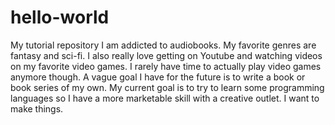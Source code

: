 # hello-world
My tutorial repository
I am addicted to audiobooks. My favorite genres are fantasy and sci-fi. I also really love getting on Youtube and watching videos on my favorite video games. I rarely have time to actually play video games anymore though. A vague goal I have for the future is to write a book or book series of my own. My current goal is to try to learn some programming languages so I have a more marketable skill with a creative outlet. I want to make things.
